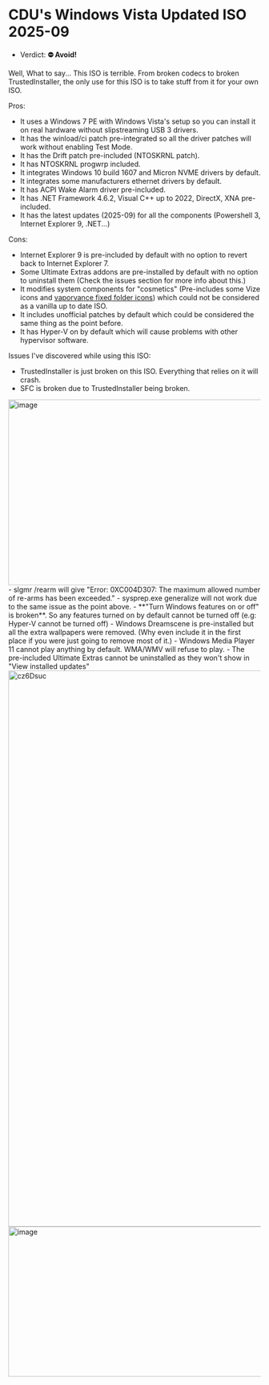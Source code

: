 # CDU's Windows Vista Updated ISO 2025-09

- Verdict: **⛔ Avoid!**

Well, What to say... This ISO is terrible. From broken codecs to broken TrustedInstaller, the only use for this ISO is to take stuff from it for your own ISO.

Pros:
- It uses a Windows 7 PE with Windows Vista's setup so you can install it on real hardware without slipstreaming USB 3 drivers.
- It has the winload/ci patch pre-integrated so all the driver patches will work without enabling Test Mode.
- It has the Drift patch pre-included (NTOSKRNL patch).
- It has NTOSKRNL progwrp included.
- It integrates Windows 10 build 1607 and Micron NVME drivers by default.
- It integrates some manufacturers ethernet drivers by default.
- It has ACPI Wake Alarm driver pre-included.
- It has .NET Framework 4.6.2, Visual C++ up to 2022, DirectX, XNA pre-included.
- It has the latest updates (2025-09) for all the components (Powershell 3, Internet Explorer 9, .NET...)

Cons:
- Internet Explorer 9 is pre-included by default with no option to revert back to Internet Explorer 7.
- Some Ultimate Extras addons are pre-installed by default with no option to uninstall them (Check the issues section for more info about this.)
- It modifies system components for "cosmetics" (Pre-includes some Vize icons and [vaporvance fixed folder icons](https://www.deviantart.com/vaporvance/art/Vista-folder-icons-16px-fix-966771384)) which could not be considered as a vanilla up to date ISO.
- It includes unofficial patches by default which could be considered the same thing as the point before.
- It has Hyper-V on by default which will cause problems with other hypervisor software.

Issues I've discovered while using this ISO:
- TrustedInstaller is just broken on this ISO. Everything that relies on it will crash.
- SFC is broken due to TrustedInstaller being broken.
<img width="701" height="370" alt="image" src="https://github.com/user-attachments/assets/9635424a-c19a-4ea9-8824-d7974e2c998e" />
- slgmr /rearm will give "Error: 0XC004D307: The maximum allowed number of re-arms has been exceeded."
- sysprep.exe generalize will not work due to the same issue as the point above.
- **"Turn Windows features on or off" is broken**. So any features turned on by default cannot be turned off (e.g: Hyper-V cannot be turned off)
- Windows Dreamscene is pre-installed but all the extra wallpapers were removed. (Why even include it in the first place if you were just going to remove most of it.)
- Windows Media Player 11 cannot play anything by default. WMA/WMV will refuse to play.
- The pre-included Ultimate Extras cannot be uninstalled as they won't show in "View installed updates"
  
<img width="1854" height="1108" alt="cz6Dsuc" src="https://github.com/user-attachments/assets/15ee4987-d575-40bc-ab06-5ac74d575842" />

<img width="547" height="299" alt="image" src="https://github.com/user-attachments/assets/8a0ef915-4fb9-4d3a-9a75-ae06c96bf709" />
